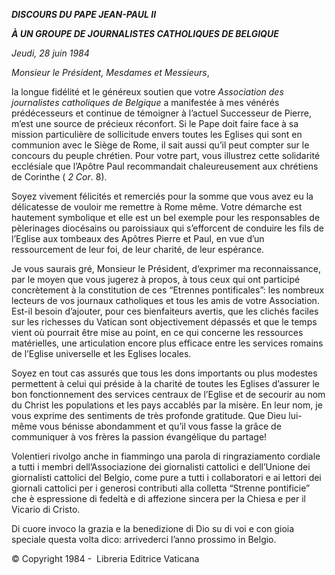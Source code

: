 ***DISCOURS DU PAPE JEAN-PAUL II***

***À UN GROUPE DE JOURNALISTES CATHOLIQUES DE BELGIQUE***

*Jeudi, 28 juin 1984*

*Monsieur le Président, Mesdames et Messieurs*,

la longue fidélité et le généreux soutien que votre *Association des journalistes catholiques de Belgique* a manifestée à mes vénérés prédécesseurs et continue de témoigner à l’actuel Successeur de Pierre, m’est une source de précieux réconfort. Si le Pape doit faire face à sa mission particulière de sollicitude envers toutes les Eglises qui sont en communion avec le Siège de Rome, il sait aussi qu’il peut compter sur le concours du peuple chrétien. Pour votre part, vous illustrez cette solidarité ecclésiale que l’Apôtre Paul recommandait chaleureusement aux chrétiens de Corinthe ( *2 Cor*. 8).

Soyez vivement félicités et remerciés pour la somme que vous avez eu la délicatesse de vouloir me remettre à Rome même. Votre démarche est hautement symbolique et elle est un bel exemple pour les responsables de pèlerinages diocésains ou paroissiaux qui s’efforcent de conduire les fils de l’Eglise aux tombeaux des Apôtres Pierre et Paul, en vue d’un ressourcement de leur foi, de leur charité, de leur espérance.

Je vous saurais gré, Monsieur le Président, d’exprimer ma reconnaissance, par le moyen que vous jugerez à propos, à tous ceux qui ont participé concrètement à la constitution de ces “Etrennes pontificales”: les nombreux lecteurs de vos journaux catholiques et tous les amis de votre Association. Est-il besoin d’ajouter, pour ces bienfaiteurs avertis, que les clichés faciles sur les richesses du Vatican sont objectivement dépassés et que le temps vient où pourrait être mise au point, en ce qui concerne les ressources matérielles, une articulation encore plus efficace entre les services romains de l’Eglise universelle et les Eglises locales.

Soyez en tout cas assurés que tous les dons importants ou plus modestes permettent à celui qui préside à la charité de toutes les Eglises d’assurer le bon fonctionnement des services centraux de l’Eglise et de secourir au nom du Christ les populations et les pays accablés par la misère. En leur nom, je vous exprime des sentiments de très profonde gratitude. Que Dieu lui-même vous bénisse abondamment et qu’il vous fasse la grâce de communiquer à vos frères la passion évangélique du partage!

Volentieri rivolgo anche in fiammingo una parola di ringraziamento cordiale a tutti i membri dell’Associazione dei giornalisti cattolici e dell’Unione dei giornalisti cattolici del Belgio, come pure a tutti i collaboratori e ai lettori dei giornali cattolici per i generosi contributi alla colletta “Strenne pontificie” che è espressione di fedeltà e di affezione sincera per la Chiesa e per il Vicario di Cristo.

Di cuore invoco la grazia e la benedizione di Dio su di voi e con gioia speciale questa volta dico: arrivederci l’anno prossimo in Belgio.

© Copyright 1984 -  Libreria Editrice Vaticana